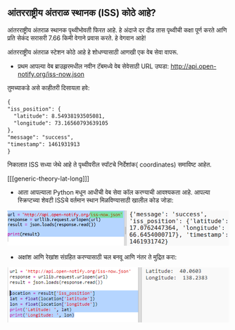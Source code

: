 ## आंतरराष्ट्रीय अंतराळ स्थानक (ISS) कोठे आहे?

आंतरराष्ट्रीय अंतराळ स्थानक पृथ्वीभोवती फिरत आहे. हे अंदाजे दर दीड तास पृथ्वीची कक्षा पूर्ण करते आणि प्रति सेकंद सरासरी 7.66 किमी वेगाने प्रवास करते. हे वेगवान आहे!

आंतरराष्ट्रीय अंतराळ स्टेशन कोठे आहे हे शोधण्यासाठी आणखी एक वेब सेवा वापरू.

+ प्रथम आपल्या वेब ब्राउझरमधील नवीन टॅबमध्ये वेब सेवेसाठी URL उघडा: <a href="http://api.open-notify.org/iss-now.json" target="_blank">http://api.open-notify.org/iss-now.json</a>

तुमच्याकडे असे काहीतरी दिसायला हवे:

    {
    "iss_position": {
      "latitude": 8.54938193505081, 
      "longitude": 73.16560793639105
    }, 
    "message": "success", 
    "timestamp": 1461931913
    }
    

निकालात ISS सध्या जेथे आहे ते पृथ्वीवरील स्पॉटचे निर्देशांक( coordinates) समाविष्ट आहेत.

[[[generic-theory-lat-long]]]

+ आता आपल्याला Python मधून आधीची वेब सेवा कॉल करण्याची आवश्यकता आहे. आपल्या स्क्रिप्टच्या शेवटी ISSचे वर्तमान स्थान मिळविण्यासाठी खालील कोड जोडा:

![screenshot](images/iss-location.png)

+ अक्षांश आणि रेखांश संग्रहित करण्यासाठी चल बनवू आणि नंतर ते मुद्रित करा:

![screenshot](images/iss-coordinates.png)